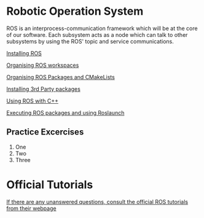 # Robotic Operation System

ROS is an interprocess-communication framework which will be at the core of our software. Each subsystem acts as a node which can talk to other subsystems by using the ROS' topic and service communications.

[Installing ROS](https://github.com/uvic-auvic/Software_Sandbox/wiki/Installing-ROS)

[Organising ROS workspaces](https://github.com/uvic-auvic/Software_Sandbox/wiki/Organising-ROS-Workspaces)

[Organising ROS Packages and CMakeLists](https://github.com/uvic-auvic/Software_Sandbox/wiki/Organising-ROS-Packages-and-CMakeLists)

[Installing 3rd Party packages](https://github.com/uvic-auvic/Software_Sandbox/wiki/Installing-3rd-Party-Packages)

[Using ROS with C++](https://github.com/uvic-auvic/Software_Sandbox/wiki/Using-ROS-with-C)

[Executing ROS packages and using Roslaunch](https://github.com/uvic-auvic/Software_Sandbox/wiki/Executing-ROS-packages-and-using-Roslaunch)

## Practice Excercises
1. One
2. Two
3. Three

# Official Tutorials

[If there are any unanswered questions, consult the official ROS tutorials from their webpage](http://wiki.ros.org/ROS/Tutorials)
